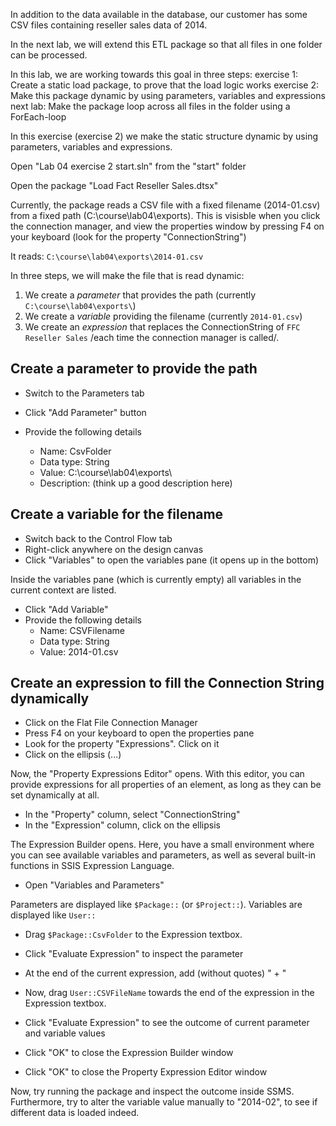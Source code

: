 In addition to the data available in the database, our customer has some CSV files containing reseller sales data of 2014.

In the next lab, we will extend this ETL package so that all files in one folder can be processed.

In this lab, we are working towards this goal in three steps:
exercise 1: Create a static load package, to prove that the load logic works
exercise 2: Make this package dynamic by using parameters, variables and expressions
next lab: Make the package loop across all files in the folder using a ForEach-loop

In this exercise (exercise 2) we make the static structure dynamic by using parameters, variables and expressions.

Open "Lab 04 exercise 2 start.sln" from the "start" folder

Open the package "Load Fact Reseller Sales.dtsx"

Currently, the package reads a CSV file with a fixed filename (2014-01.csv) from a fixed path (C:\course\lab04\exports).
This is visisble when you click the connection manager, and view the properties window by pressing F4 on your keyboard (look for the property "ConnectionString")

It reads: 
`C:\course\lab04\exports\2014-01.csv` 

In three steps, we will make the file that is read dynamic:
1. We create a *parameter* that provides the path (currently `C:\course\lab04\exports\`)
2. We create a *variable* providing the filename (currently `2014-01.csv`)
3. We create an *expression* that replaces the ConnectionString of `FFC Reseller Sales` /each time the connection manager is called/. 

## Create a parameter to provide the path
* Switch to the Parameters tab

* Click "Add Parameter" button

* Provide the following details
  * Name: CsvFolder
  * Data type: String
  * Value: C:\course\lab04\exports\
  * Description: (think up a good description here)

## Create a variable for the filename
* Switch back to the Control Flow tab
* Right-click anywhere on the design canvas
* Click "Variables" to open the variables pane (it opens up in the bottom)

Inside the variables pane (which is currently empty) all variables in the current context are listed.

* Click "Add Variable"
* Provide the following details
  * Name: CSVFilename
  * Data type: String
  * Value: 2014-01.csv

## Create an expression to fill the Connection String dynamically
* Click on the Flat File Connection Manager
* Press F4 on your keyboard to open the properties pane
* Look for the property "Expressions". Click on it
* Click on the ellipsis (...) 

Now, the "Property Expressions Editor" opens. 
With this editor, you can provide expressions for all properties of an element, as long as they can be set dynamically at all.
* In the "Property" column, select "ConnectionString"
* In the "Expression"  column, click on the ellipsis

The Expression Builder opens.
Here, you have a small environment where you can see available variables and parameters, as well as several built-in functions in SSIS Expression Language.
* Open "Variables and Parameters"

Parameters are displayed like `$Package::` (or `$Project::`).
Variables are displayed like `User::`

* Drag `$Package::CsvFolder` to the Expression textbox.
* Click "Evaluate Expression" to inspect the parameter
* At the end of the current expression, add (without quotes) " + "
* Now, drag `User::CSVFileName` towards the end of the expression in the Expression textbox.
* Click "Evaluate Expression" to see the outcome of current parameter and variable values

* Click "OK" to close the Expression Builder window
* Click "OK" to close the Property Expression Editor window

Now, try running the package and inspect the outcome inside SSMS.
Furthermore, try to alter the variable value manually to "2014-02", to see if different data is loaded indeed.
